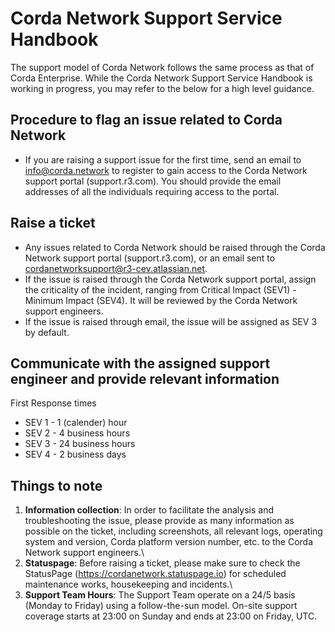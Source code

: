 # Corda Network Support Service Handbook

The support model of Corda Network follows the same process as that of Corda Enterprise. 
While the Corda Network Support Service Handbook is working in progress, you may refer to the below for a high level guidance.

## Procedure to flag an issue related to Corda Network
* If you are raising a support issue for the first time, send an email to info@corda.network to register to gain access to the Corda Network support portal (support.r3.com). You should provide the email addresses of all the individuals requiring access to the portal.

## Raise a ticket
* Any issues related to Corda Network should be raised through the Corda Network support portal (support.r3.com), or an email sent to cordanetworksupport@r3-cev.atlassian.net. 
* If the issue is raised through the Corda Network support portal, assign the criticality of the incident, ranging from Critical Impact (SEV1) - Minimum Impact (SEV4). It will be reviewed by the Corda Network support engineers.
* If the issue is raised through email, the issue will be assigned as SEV 3 by default.

## Communicate with the assigned support engineer and provide relevant information 

First Response times
* SEV 1 - 1 (calender) hour
* SEV 2 - 4 business hours
* SEV 3 - 24 business hours
* SEV 4 - 2 business days
	
## Things to note
1. **Information collection**: In order to facilitate the analysis and troubleshooting the issue, please provide as many information as possible on the ticket, including screenshots, all relevant logs, operating system and version, Corda platform version number, etc. to the Corda Network support engineers.\
2. **Statuspage**: Before raising a ticket, please make sure to check the StatusPage (https://cordanetwork.statuspage.io) for scheduled maintenance works, housekeeping and incidents.\
3. **Support Team Hours**: The Support Team operate on a 24/5 basis (Monday to Friday) using a follow-the-sun model. On-site support coverage starts at 23:00 on Sunday and ends at 23:00 on Friday, UTC. 
